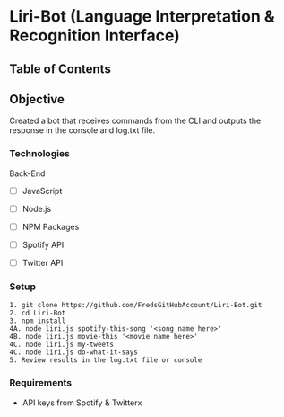 # Liri-Bot (Language Interpretation & Recognition Interface)

## Table of Contents 

## Objective 

Created a bot that receives commands from the CLI and outputs the response in the console and log.txt file.

### Technologies
Back-End
- [ ] JavaScript
- [ ] Node.js
- [ ] NPM Packages
- [ ] Spotify API
- [ ] Twitter API


### Setup 
```
1. git clone https://github.com/FredsGitHubAccount/Liri-Bot.git
2. cd Liri-Bot
3. npm install 
4A. node liri.js spotify-this-song '<song name here>'
4B. node liri.js movie-this '<movie name here>'
4C. node liri.js my-tweets
4C. node liri.js do-what-it-says
5. Review results in the log.txt file or console

```
### Requirements

- API keys from Spotify & Twitterx